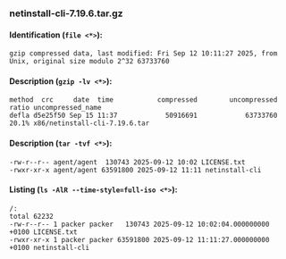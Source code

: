 ### netinstall-cli-7.19.6.tar.gz
#### Identification (`file <*>`):
```
gzip compressed data, last modified: Fri Sep 12 10:11:27 2025, from Unix, original size modulo 2^32 63733760
```
#### Description (`gzip -lv <*>`):
```
method  crc     date  time           compressed        uncompressed  ratio uncompressed_name
defla d5e25f50 Sep 15 11:37            50916691            63733760  20.1% x86/netinstall-cli-7.19.6.tar
```
#### Description (`tar -tvf <*>`):
```
-rw-r--r-- agent/agent  130743 2025-09-12 10:02 LICENSE.txt
-rwxr-xr-x agent/agent 63591800 2025-09-12 11:11 netinstall-cli
```
#### Listing (`ls -AlR --time-style=full-iso <*>`):
```
/:
total 62232
-rw-r--r-- 1 packer packer   130743 2025-09-12 10:02:04.000000000 +0100 LICENSE.txt
-rwxr-xr-x 1 packer packer 63591800 2025-09-12 11:11:27.000000000 +0100 netinstall-cli
```

